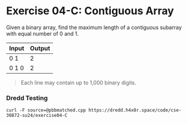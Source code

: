 # Exercise 04-C: Contiguous Array

Given a binary array, find the maximum length of a contiguous subarray with equal number of 0 and 1.

<table>
    <thead>
        <tr>
            <th>Input</th>
            <th>Output</th>
        </tr>
    </thead>
    <tbody>
        <tr>
            <td>0 1</td>
            <td>2</td>
        </tr>
        <tr>
            <td>0 1 0</td>
            <td>2</td>
        </tr>
    </tbody>
</table>

> Each line may contain up to 1,000 binary digits.

### Dredd Testing

`curl -F source=@pbbmatched.cpp https://dredd.h4x0r.space/code/cse-30872-su24/exercise04-C`
